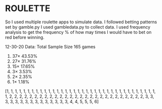 # ROULETTE
So I used multiple roulette apps to simulate data.
I followed betting patterns set by gamble.py
I used gambledata.py to collect data.
I used frequency analysis to get the frequency % of how may times I would have to bet on red before winning.


12-30-20
Data: Total Sample Size 165 games
1)	37×	43.53%	
2)	27×	31.76%	 
3)	15×	17.65%	 
5)	3×	3.53%	 
4)	2×	2.35%	 
6)	1×	1.18%	

[1, 1, 1, 1, 1, 1, 1, 1, 1, 1,
 1, 1, 1, 1, 1, 1, 1, 1, 1, 1,
 1, 1, 1, 1, 1, 1, 1, 1, 1, 1,
 1, 1, 1, 1, 1, 1, 1, 2, 2, 2,
 2, 2, 2, 2, 2, 2, 2, 2, 2, 2,
 2, 2, 2, 2, 2, 2, 2, 2, 2, 2,
 2, 2, 2, 2, 3, 3, 3, 3, 3, 3,
 3, 3, 3, 3, 3, 3, 3, 3, 3, 4,
 4, 5, 5, 5, 6]
